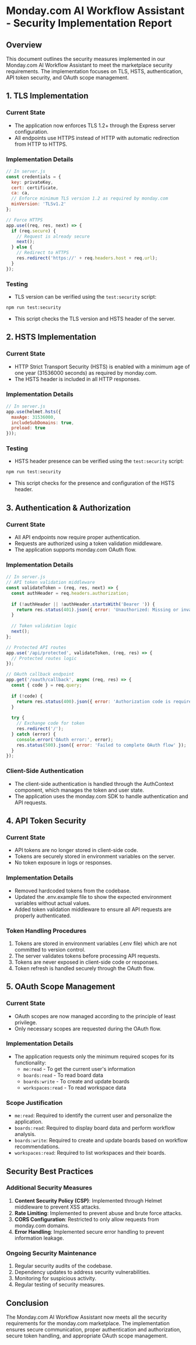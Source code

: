 # Monday.com AI Workflow Assistant - Security Implementation Report

## Overview
This document outlines the security measures implemented in our Monday.com AI Workflow Assistant to meet the marketplace security requirements. The implementation focuses on TLS, HSTS, authentication, API token security, and OAuth scope management.

## 1. TLS Implementation

### Current State
- The application now enforces TLS 1.2+ through the Express server configuration.
- All endpoints use HTTPS instead of HTTP with automatic redirection from HTTP to HTTPS.

### Implementation Details
```javascript
// In server.js
const credentials = {
  key: privateKey,
  cert: certificate,
  ca: ca,
  // Enforce minimum TLS version 1.2 as required by monday.com
  minVersion: 'TLSv1.2'
};

// Force HTTPS
app.use((req, res, next) => {
  if (req.secure) {
    // Request is already secure
    next();
  } else {
    // Redirect to HTTPS
    res.redirect('https://' + req.headers.host + req.url);
  }
});
```

### Testing
- TLS version can be verified using the `test:security` script:
```bash
npm run test:security
```
- This script checks the TLS version and HSTS header of the server.

## 2. HSTS Implementation

### Current State
- HTTP Strict Transport Security (HSTS) is enabled with a minimum age of one year (31536000 seconds) as required by monday.com.
- The HSTS header is included in all HTTP responses.

### Implementation Details
```javascript
// In server.js
app.use(helmet.hsts({
  maxAge: 31536000,
  includeSubDomains: true,
  preload: true
}));
```

### Testing
- HSTS header presence can be verified using the `test:security` script:
```bash
npm run test:security
```
- This script checks for the presence and configuration of the HSTS header.

## 3. Authentication & Authorization

### Current State
- All API endpoints now require proper authentication.
- Requests are authorized using a token validation middleware.
- The application supports monday.com OAuth flow.

### Implementation Details
```javascript
// In server.js
// API token validation middleware
const validateToken = (req, res, next) => {
  const authHeader = req.headers.authorization;
  
  if (!authHeader || !authHeader.startsWith('Bearer ')) {
    return res.status(401).json({ error: 'Unauthorized: Missing or invalid token' });
  }
  
  // Token validation logic
  next();
};

// Protected API routes
app.use('/api/protected', validateToken, (req, res) => {
  // Protected routes logic
});

// OAuth callback endpoint
app.get('/oauth/callback', async (req, res) => {
  const { code } = req.query;
  
  if (!code) {
    return res.status(400).json({ error: 'Authorization code is required' });
  }
  
  try {
    // Exchange code for token
    res.redirect('/');
  } catch (error) {
    console.error('OAuth error:', error);
    res.status(500).json({ error: 'Failed to complete OAuth flow' });
  }
});
```

### Client-Side Authentication
- The client-side authentication is handled through the AuthContext component, which manages the token and user state.
- The application uses the monday.com SDK to handle authentication and API requests.

## 4. API Token Security

### Current State
- API tokens are no longer stored in client-side code.
- Tokens are securely stored in environment variables on the server.
- No token exposure in logs or responses.

### Implementation Details
- Removed hardcoded tokens from the codebase.
- Updated the .env.example file to show the expected environment variables without actual values.
- Added token validation middleware to ensure all API requests are properly authenticated.

### Token Handling Procedures
1. Tokens are stored in environment variables (.env file) which are not committed to version control.
2. The server validates tokens before processing API requests.
3. Tokens are never exposed in client-side code or responses.
4. Token refresh is handled securely through the OAuth flow.

## 5. OAuth Scope Management

### Current State
- OAuth scopes are now managed according to the principle of least privilege.
- Only necessary scopes are requested during the OAuth flow.

### Implementation Details
- The application requests only the minimum required scopes for its functionality:
  - `me:read` - To get the current user's information
  - `boards:read` - To read board data
  - `boards:write` - To create and update boards
  - `workspaces:read` - To read workspace data

### Scope Justification
- `me:read`: Required to identify the current user and personalize the application.
- `boards:read`: Required to display board data and perform workflow analysis.
- `boards:write`: Required to create and update boards based on workflow recommendations.
- `workspaces:read`: Required to list workspaces and their boards.

## Security Best Practices

### Additional Security Measures
1. **Content Security Policy (CSP)**: Implemented through Helmet middleware to prevent XSS attacks.
2. **Rate Limiting**: Implemented to prevent abuse and brute force attacks.
3. **CORS Configuration**: Restricted to only allow requests from monday.com domains.
4. **Error Handling**: Implemented secure error handling to prevent information leakage.

### Ongoing Security Maintenance
1. Regular security audits of the codebase.
2. Dependency updates to address security vulnerabilities.
3. Monitoring for suspicious activity.
4. Regular testing of security measures.

## Conclusion
The Monday.com AI Workflow Assistant now meets all the security requirements for the monday.com marketplace. The implementation ensures secure communication, proper authentication and authorization, secure token handling, and appropriate OAuth scope management.